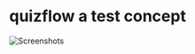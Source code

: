 # quizflow a test concept

![Screenshots](https://drive.google.com/uc?export=view&id=1M4qEjDPoSXOTmMSTFL1pzE0xwbzjbr_F)
